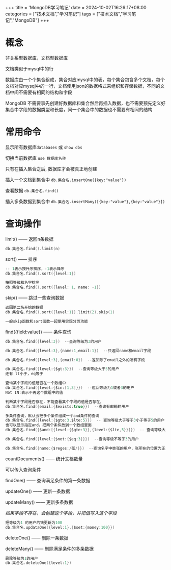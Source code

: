 +++
title = 'MongoDB学习笔记'
date = 2024-10-02T16:26:17+08:00
categories =  ["技术文档","学习笔记"] 
tags = ["技术文档","学习笔记","MongoDB"]
+++

# 概念

非关系型数据库，文档型数据库

文档类似于mysql中的行

数据库由一个个集合组成，集合对应mysql中的表，每个集合包含多个文档，每个文档对应mysql中的一行，文档使用json的数据格式来组织和存储数据，不同的文档中间不需要有相同的结构和字段

MongoDB 不需要事先创建好数据库和集合然后再插入数据，也不需要预先定义好集合中字段的数据类型和长度，同一个集合中的数据也不需要有相同的结构

# 常用命令

显示所有数据库`databases` 或 `show dbs`

切换当前数据库 `use 数据库名称`

只有在插入集合之后, 数据库才会被真正地创建

插入一个文档到集合中 `db.集合名.insertOne({key:"value"})`

查看数据 `db.集合名.find()`

插入多条数据到集合中 `db.集合名.insertMany([{key:"value"},{key:"value"}])`

# 查询操作

limit() —— 返回n条数据

~~~c
db.集合名.find().limit(n)
~~~



sort() —— 排序 

~~~c
-- 1表示按升序排序，-1表示降序
db.集合名.find().sort({level:1}) 

按照等级和名字排序
db.集合名.find().sort({level: 1, name: -1})
~~~

skip() —— 跳过一些查询数据

~~~c
返回第二名开始的数据
db.集合名.find().sort({level:1}).limit(2).skip(1)

一般skip函数和sort函数一起使用实现分页功能
~~~

find({field:value}) —— 条件查询

~~~c
db.集合名.find({level:3})  --查询等级为3的用户

db.集合名.find({level:3},{name:1,email:1})  --只返回name和email字段

db.集合名.find({level:3},{email:0})  --返回除了email之外的所有字段

db.集合名.find({level:{$gt:3}})  --查询等级大于3的用户
还有 lt小于，eq等于

查询某个字段的值是否在一个数组中
db.集合名.find({level:{$in:[1,3]}})  --返回等级为1或者3的用户
Not IN:表示不再这个数组中的值

判断某个字段是否存在，不能查看某个字段的值是否存在，
db.集合名.find({email:{$exists:true}})  --查询有邮箱的用户

多条件查询，默认会把多个条件组成一个and条件的查询
db.集合名.find({level:{$gte:3,$lte:5}})  -- 查询等级大于等于3小于等于5的用户
也可以显示指定and，把两个条件放到一个数组里面
db.集合名.find({$and:[{level:{$gte:3}},{level:{$lte,5}}]})  -- 查询等级大于等于3小于等于5的用户，把and换成 or 表示或者关系

db.集合名.find({level:{$not:{$eq:3}}})  --查询等级不等于3的用户

db.集合名.find({name:{$reges:/张/}})  --查询名字中姓张的用户，张所在的位置为正则表达式
~~~

countDocuments() —— 统计文档数量

可以传入查询条件

findOne() —— 查询满足条件的第一条数据

updateOne() —— 更新一条数据

updateMany() —— 更新多条数据

*如果字段不存在，会创建这个字段，并把值写入这个字段*

~~~c
把等级为1 的用户的钱更新为100
db.集合名.updataOne({level:1},{$set:{money:100}})
~~~

deleteOne() —— 删除一条数据

deleteMany() —— 删除满足条件的多条数据

~~~c
删除等级为1的用户
db.集合名.deleteOne({level:1})
~~~

